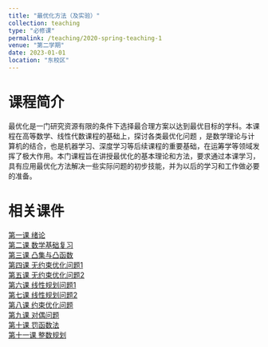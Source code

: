 ```yaml
---
title: "最优化方法（及实验）"
collection: teaching
type: "必修课"
permalink: /teaching/2020-spring-teaching-1
venue: "第二学期"
date: 2023-01-01
location: "东校区"
---
```


课程简介
======
最优化是一门研究资源有限的条件下选择最合理方案以达到最优目标的学科。本课程在高等数学、线性代数课程的基础上，探讨各类最优化问题 ，是数学理论与计算机的结合，也是机器学习、深度学习等后续课程的重要基础，在运筹学等领域发挥了极大作用。本门课程旨在讲授最优化的基本理论和方法，要求通过本课学习，具有应用最优化方法解决一些实际问题的初步技能，并为以后的学习和工作做必要的准备。

相关课件
======
[第一课 绪论](http://zhaiweixin.github.io/files/optimizationmethod/lecture_note_0.pdf)  
[第二课 数学基础复习](http://zhaiweixin.github.io/files/optimizationmethod/lecture_note_1.pdf)  
[第三课 凸集与凸函数](http://zhaiweixin.github.io/files/optimizationmethod/lecture_note_2.pdf)  
[第四课 无约束优化问题1](http://zhaiweixin.github.io/files/optimizationmethod/lecture_note_3.pdf)  
[第五课 无约束优化问题2](http://zhaiweixin.github.io/files/optimizationmethod/lecture_note_4.pdf)  
[第六课 线性规划问题1](http://zhaiweixin.github.io/files/optimizationmethod/lecture_note_5.pdf)  
[第七课 线性规划问题2](http://zhaiweixin.github.io/files/optimizationmethod/lecture_note_6.pdf)  
[第八课 约束优化问题](http://zhaiweixin.github.io/files/optimizationmethod/lecture_note_7.pdf)  
[第九课 对偶问题](http://zhaiweixin.github.io/files/optimizationmethod/lecture_note_8.pdf)  
[第十课 罚函数法](http://zhaiweixin.github.io/files/optimizationmethod/lecture_note_9.pdf)  
[第十一课 整数规划](http://zhaiweixin.github.io/files/optimizationmethod/lecture_note_10.pdf)  



